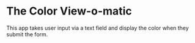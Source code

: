 # The Color View-o-matic

This app takes user input via a text field and display the color when they submit the form. 
